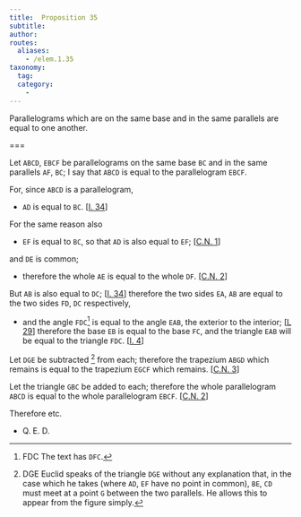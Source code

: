 ```yaml
---
title:  Proposition 35
subtitle:
author:
routes:
  aliases:
    - /elem.1.35
taxonomy:
  tag:
  category:
    -
---
```


Parallelograms which are on the same base and in the same parallels are equal to one another.

===

Let `ABCD`, `EBCF` be parallelograms on the same base `BC` and in the same parallels `AF`, `BC`; <lb n="5"/>I say that `ABCD` is equal to the parallelogram `EBCF`.

For, since `ABCD` is a parallelogram, 

- `AD` is equal to `BC`. [<a href="/elem.1.34">I. 34</a>]

<!-- <pb n="327"/> -->

For the same reason also 

- `EF` is equal to `BC`, <lb n="10"/>so that `AD` is also equal to `EF`; [<a href="/elem.1.c.n.1">C.N. 1</a>]

and `DE` is common; 

- therefore the whole `AE` is equal to the whole `DF`. [<a href="/elem.1.c.n.2">C.N. 2</a>]

But `AB` is also equal to `DC`; [<a href="/elem.1.34">I. 34</a>] therefore the two sides `EA`, `AB` are equal to the two sides <lb n="15"/>`FD`, `DC` respectively,

- and the angle `FDC`[^1] is equal to the angle `EAB`, the exterior to the interior; [<a href="/elem.1.29">I. 29</a>] therefore the base `EB` is equal <lb n="20"/>to the base `FC`, and the triangle `EAB` will be equal to the triangle `FDC`. [<a href="/elem.1.4">I. 4</a>]

Let `DGE` be subtracted [^2] from each; therefore the trapezium `ABGD` which remains is equal to the trapezium `EGCF` which remains. [<a href="/elem.1.c.n.3">C.N. 3</a>] <lb n="25"/>

Let the triangle `GBC` be added to each; therefore the whole parallelogram `ABCD` is equal to the whole parallelogram `EBCF`. [<a href="/elem.1.c.n.2">C.N. 2</a>]

Therefore etc.

- Q. E. D.


[^1]: FDC
    The text has <quote>`DFC`.</quote>


[^2]: DGE
    Euclid speaks of the triangle `DGE` without any explanation that, in the case which he takes (where `AD`, `EF` have no point in common), `BE`, `CD` must meet at a point `G` between the two parallels. He allows this to appear from the figure simply.

